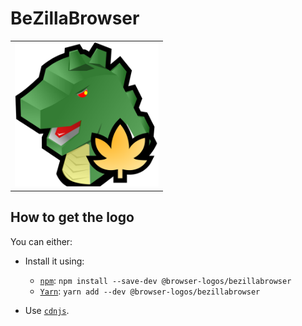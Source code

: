 BeZillaBrowser
==============

<!-- markdownlint-disable line-length no-inline-html -->
<table>
    <tr height=240>
        <td>
            <a href="https://github.com/alrra/browser-logos/tree/a94987f29719142668cdf960b3f624ce1a3c6aa8/src/archive/bezillabrowser">
                <img width=230 src="https://raw.githubusercontent.com/alrra/browser-logos/a94987f29719142668cdf960b3f624ce1a3c6aa8/src/archive/bezillabrowser/bezillabrowser_512x512.png" alt="BeZillaBrowser browser logo">
            </a>
        </td>
    </tr>
</table>
<!-- markdownlint-enable line-length no-inline-html -->

How to get the logo
-------------------

You can either:

* Install it using:

  * [`npm`][npm]: `npm install --save-dev @browser-logos/bezillabrowser`
  * [`Yarn`][yarn]: `yarn add --dev @browser-logos/bezillabrowser`

* Use [`cdnjs`][cdnjs].

<!-- Link labels: -->

[cdnjs]: https://cdnjs.com/libraries/browser-logos
[npm]: https://www.npmjs.com/
[yarn]: https://yarnpkg.com/
